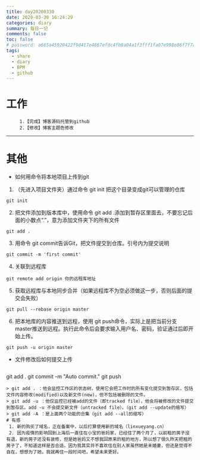 ```yaml
---
title: day20200330
date: 2020-03-30 16:24:29
categories: diary
summary: 每日一记
comments: false
toc: false
# password: a665a45920422f9d417e4867efdc4fb8a04a1f3fff1fa07e998e86f7f7a27ae3
tags:
  - share
  - diary
  - BPM
  - github
---
```

# 工作
``` 日常
     1.【完成】博客源码托管到github
     2.【修改】博客主题色修改
 ```  
***

# 其他
  - 如何用命令将本地项目上传到git
  1. （先进入项目文件夹）通过命令 git init 把这个目录变成git可以管理的仓库
  ````
  git init
  ````
  2. 把文件添加到版本库中，使用命令 git add .添加到暂存区里面去，不要忘记后面的小数点“.”，意为添加文件夹下的所有文件
  ````
  git add .
  ````
  3. 用命令 git commit告诉Git，把文件提交到仓库。引号内为提交说明
  ````
  git commit -m 'first commit'
  ````
  4. 关联到远程库
  ````
  git remote add origin 你的远程库地址
  ````
  5. 获取远程库与本地同步合并（如果远程库不为空必须做这一步，否则后面的提交会失败）
  ````
  git pull --rebase origin master
  ````
  6. 把本地库的内容推送到远程，使用 git push命令，实际上是把当前分支master推送到远程。执行此命令后会要求输入用户名、密码，验证通过后即开始上传。
  ````
  git push -u origin master
  ````
  - 文件修改后如何提交上传
    ````
  git add .
  git commit -m "Auto commit." 
  git push
  ````
  > git add . ：他会监控工作区的状态树，使用它会把工作时的所有变化提交到暂存区，包括文件内容修改(modified)以及新文件(new)，但不包括被删除的文件。
  > git add -u ：他仅监控已经被add的文件（即tracked file），他会将被修改的文件提交到暂存区。add -u 不会提交新文件（untracked file）。（git add --update的缩写）
  > git add -A ：是上面两个功能的合集（git add --all的缩写）
# 有感
   1. 新的购买了域名，正在备案中，以后打算使用新的域名（linxueyang.cn）
   2. 因为疫情的影响回到上海后一直住在小宝的爸妈家，已经住了两个月了，以前租的房子没有退，新的房子还没有装修，但是她爸妈又不想我回原来的租的地方，所以想了很久昨天把租的房子了，不知道这样是否合适，因为我其实并不喜欢住在别人家虽然她是未婚妻，但还是觉得不自在，想想为了她，我就再住一段时间吧，希望未来更好。
